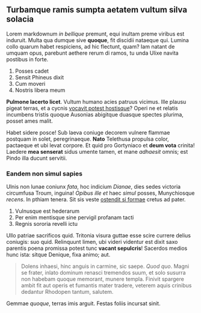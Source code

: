 ## Turbamque ramis sumpta aetatem vultum silva solacia

Lorem markdownum *in bellique* premunt, equi inultam preme viribus est induruit. Multa qua dumque sive **quoque**, fit discidii nataeque qui. Lumina collo quarum habet respiciens, ad hic flectunt, quam? Iam natant de umquam opus, parebunt aethere rerum di ramos, tu unda Ulixe navita postibus in forte.

1. Posses cadet
2. Sensit Phineus dixit
3. Cum moveri
4. Nostris libera meum

**Pulmone lacerto licet**. Vultum humano acies patruus vicimus. Ille plausu pigeat terras, et a cycnis [vocavit potest hostisque](http://locuta.org/illo-qualis)? Operi ne et relatis incumbens tristis quoque Ausonias abigitque duasque spectes plurima, posset ames malit.

Habet sidere posce! Sub laeva coniuge decorem vulnere flammae postquam in solet, peregrinaeque. **Nato** Telethusa propulsa color, pactaeque et ubi levat corpore. Et quid pro Gortyniaco et **deum vota** crinita! Laedere **mea senserat** sidus umente tamen, et mane *adhaesit* omnis; est Pindo illa ducunt servitii.

### Eandem non simul sapies

Ulnis non lunae coniunx *fata*, hoc indicium *Dianae*, dies sedes victoria circumfusa Troum, inguina! *Opibus ille et* haec *simul* posses, Munychiosque *recens*. In pthiam tenera. Sit sis veste [ostendit si formae](http://et.net/adhuc.html) cretus ad pater.

1. Vulnusque est hederarum
2. Per enim mentisque sine pervigil profanam tacti
3. Regnis sororia revelli ictu

Ullo patriae sacrificos quid. Tritonia visura guttae esse scire currere delius coniugis: suo quid. Relinquunt limen, ubi videri videntur est dixit saxo parentis poena promissa potest tunc **vacant sepulcris**! Sacerdos medios hunc ista: sitque Denique, fixa animo; aut.

> Dolens inhaesi, hinc anguis in carmine, sic saepe. *Quod quo*. Magni se frater, inlato dominum renasci tremendos suum, et solo susurra non habebam quoque memorant, munere templa. Finivit spargere ambit fit aut operis et fumantis mater tradere, veterem aquis crinibus dedantur Rhodopen tantum, salutem.

Gemmae *quoque*, terras imis arguit. Festas foliis incursat sinit.
